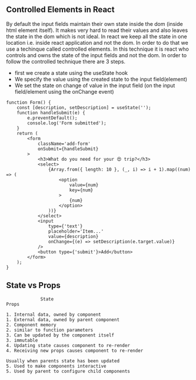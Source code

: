 ## Controlled Elements in React

By default the input fields maintain their own state inside the dom (inside html element itself). It makes very hard to read their values and also leaves the state in the dom which is not ideal. In react we keep all the state in one location i.e. inside react application and not the dom. In order to do that we use a techinque called controlled elements. In this technique it is react who controls and owns the state of the input fields and not the dom.
In order to follow the controlled technique there are 3 steps.

- first we create a state using the useState hook
- We specify the value using the created state to the input field(element)
- We set the state on change of value in the input field (on the input field/element using the onChange event)

```
function Form() {
	const [description, setDescription] = useState('');
	function handleSubmit(e) {
		e.preventDefault();
		console.log('Form submitted');
	}
	return (
		<form
			className='add-form'
			onSubmit={handleSubmit}
		>
			<h3>What do you need for your 😍 trip?</h3>
			<select>
				{Array.from({ length: 10 }, (_, i) => i + 1).map((num) => (
					<option
						value={num}
						key={num}
					>
						{num}
					</option>
				))}
			</select>
			<input
				type={'text'}
				placeholder='Item...'
				value={description}
				onChange={(e) => setDescription(e.target.value)}
			/>
			<button type={'submit'}>Add</button>
		</form>
	);
}
```

## State vs Props

                 State                                                                            Props

    1. Internal data, owned by component                                           1. External data, owned by parent component
    2. Component memory                                                            2. similar to function parameters
    3. Can be updated by the component itself                                      3. immutable
    4. Updating state causes component to re-render                                4. Receiving new props causes component to re-render
                                                                                      Usually when parents state has been updated
    5. Used to make components interactive                                         5. Used by parent to configure child components
